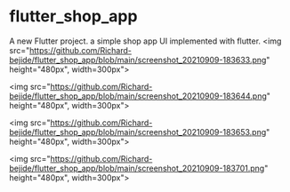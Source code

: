 # flutter_shop_app

A new Flutter project.
a simple shop app UI implemented with flutter.
<img src="https://github.com/Richard-bejide/flutter_shop_app/blob/main/screenshot_20210909-183633.png" height="480px", width=300px">
                                                                                                                                  
<img src="https://github.com/Richard-bejide/flutter_shop_app/blob/main/screenshot_20210909-183644.png" height="480px", width=300px">

<img src="https://github.com/Richard-bejide/flutter_shop_app/blob/main/screenshot_20210909-183653.png" height="480px", width=300px">
                                                                                                                                  
<img src="https://github.com/Richard-bejide/flutter_shop_app/blob/main/screenshot_20210909-183701.png" height="480px", width=300px">
        
